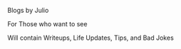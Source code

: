 Blogs by Julio

For Those who want to see

Will contain Writeups, Life Updates, Tips, and Bad Jokes 
